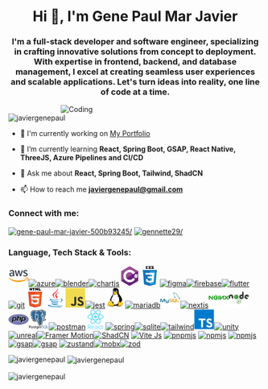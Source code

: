 <h1 align="center">Hi 👋, I'm Gene Paul Mar Javier</h1>
<h3 align="center">I'm a full-stack developer and software engineer, specializing in crafting innovative solutions from concept to deployment. With expertise in frontend, backend, and database management, I excel at creating seamless user experiences and scalable applications. Let's turn ideas into reality, one line of code at a time.</h3>

<img align="right" alt="Coding" width="400" src="https://miro.medium.com/v2/resize:fit:1360/0*7Q3yvSIv_t0ioJ-Z.gif">
<p align="left"> <img src="https://komarev.com/ghpvc/?username=javiergenepaul&label=Profile%20views&color=0e75b6&style=flat" alt="javiergenepaul" /> </p>

- 🔭 I'm currently working on [My Portfolio](https://github.com/javiergenepaul/paul-javier)

- 🌱 I’m currently learning **React, Spring Boot, GSAP, React Native, ThreeJS, Azure Pipelines and CI/CD**

- 💬 Ask me about **React, Spring Boot, Tailwind, ShadCN**

- 📫 How to reach me **javiergenepaul@gmail.com**

<h3 align="left">Connect with me:</h3>
<p align="left">
<a href="https://linkedin.com/in/gene-paul-mar-javier-500b93245/" target="blank"><img align="center" src="https://raw.githubusercontent.com/rahuldkjain/github-profile-readme-generator/master/src/images/icons/Social/linked-in-alt.svg" alt="gene-paul-mar-javier-500b93245/" height="30" width="40" /></a>
<a href="https://fb.com/gennette29/" target="blank"><img align="center" src="https://raw.githubusercontent.com/rahuldkjain/github-profile-readme-generator/master/src/images/icons/Social/facebook.svg" alt="gennette29/" height="30" width="40" /></a>
</p>

<h3 align="left">Language, Tech Stack & Tools:</h3>
<p align="left"><a href="https://aws.amazon.com" target="_blank" rel="noreferrer"><img src="https://raw.githubusercontent.com/devicons/devicon/master/icons/amazonwebservices/amazonwebservices-original-wordmark.svg" alt="aws" width="40" height="40"/></a><a href="https://azure.microsoft.com/en-in/" target="_blank" rel="noreferrer"><img src="https://www.vectorlogo.zone/logos/microsoft_azure/microsoft_azure-icon.svg" alt="azure" width="40" height="40"/></a><a href="https://www.blender.org/" target="_blank" rel="noreferrer"><img src="https://download.blender.org/branding/community/blender_community_badge_white.svg" alt="blender" width="40" height="40"/></a><a href="https://www.chartjs.org" target="_blank" rel="noreferrer"><img src="https://www.chartjs.org/media/logo-title.svg" alt="chartjs" width="40" height="40"/></a><a href="https://www.w3schools.com/cs/" target="_blank" rel="noreferrer"><img src="https://raw.githubusercontent.com/devicons/devicon/master/icons/csharp/csharp-original.svg" alt="csharp" width="40" height="40"/></a><a href="https://www.w3schools.com/css/" target="_blank" rel="noreferrer"><img src="https://raw.githubusercontent.com/devicons/devicon/master/icons/css3/css3-original-wordmark.svg" alt="css3" width="40" height="40"/></a><a href="https://www.figma.com/" target="_blank" rel="noreferrer"><img src="https://www.vectorlogo.zone/logos/figma/figma-icon.svg" alt="figma" width="40" height="40"/></a><a href="https://firebase.google.com/" target="_blank" rel="noreferrer"><img src="https://www.vectorlogo.zone/logos/firebase/firebase-icon.svg" alt="firebase" width="40" height="40"/></a><a href="https://flutter.dev" target="_blank" rel="noreferrer"><img src="https://www.vectorlogo.zone/logos/flutterio/flutterio-icon.svg" alt="flutter" width="40" height="40"/></a><a href="https://git-scm.com/" target="_blank" rel="noreferrer"><img src="https://www.vectorlogo.zone/logos/git-scm/git-scm-icon.svg" alt="git" width="40" height="40"/></a><a href="https://www.w3.org/html/" target="_blank" rel="noreferrer"><img src="https://raw.githubusercontent.com/devicons/devicon/master/icons/html5/html5-original-wordmark.svg" alt="html5" width="40" height="40"/></a><a href="https://www.java.com" target="_blank" rel="noreferrer"><img src="https://raw.githubusercontent.com/devicons/devicon/master/icons/java/java-original.svg" alt="java" width="40" height="40"/></a><a href="https://developer.mozilla.org/en-US/docs/Web/JavaScript" target="_blank" rel="noreferrer"><img src="https://raw.githubusercontent.com/devicons/devicon/master/icons/javascript/javascript-original.svg" alt="javascript" width="40" height="40"/></a><a href="https://jestjs.io" target="_blank" rel="noreferrer"><img src="https://www.vectorlogo.zone/logos/jestjsio/jestjsio-icon.svg" alt="jest" width="40" height="40"/></a><a href="https://www.linux.org/" target="_blank" rel="noreferrer"><img src="https://raw.githubusercontent.com/devicons/devicon/master/icons/linux/linux-original.svg" alt="linux" width="40" height="40"/></a><a href="https://mariadb.org/" target="_blank" rel="noreferrer"><img src="https://www.vectorlogo.zone/logos/mariadb/mariadb-icon.svg" alt="mariadb" width="40" height="40"/></a><a href="https://www.mysql.com/" target="_blank" rel="noreferrer"><img src="https://raw.githubusercontent.com/devicons/devicon/master/icons/mysql/mysql-original-wordmark.svg" alt="mysql" width="40" height="40"/></a><a href="https://nextjs.org/" target="_blank" rel="noreferrer"><img src="https://cdn.worldvectorlogo.com/logos/nextjs-2.svg" alt="nextjs" width="40" height="40"/></a><a href="https://www.nginx.com" target="_blank" rel="noreferrer"><img src="https://raw.githubusercontent.com/devicons/devicon/master/icons/nginx/nginx-original.svg" alt="nginx" width="40" height="40"/></a><a href="https://nodejs.org" target="_blank" rel="noreferrer"><img src="https://raw.githubusercontent.com/devicons/devicon/master/icons/nodejs/nodejs-original-wordmark.svg" alt="nodejs" width="40" height="40"/></a> <a href="https://www.php.net" target="_blank" rel="noreferrer"><img src="https://raw.githubusercontent.com/devicons/devicon/master/icons/php/php-original.svg" alt="php" width="40" height="40"/></a><a href="https://www.postgresql.org" target="_blank" rel="noreferrer"><img src="https://raw.githubusercontent.com/devicons/devicon/master/icons/postgresql/postgresql-original-wordmark.svg" alt="postgresql" width="40" height="40"/></a><a href="https://postman.com" target="_blank" rel="noreferrer"><img src="https://www.vectorlogo.zone/logos/getpostman/getpostman-icon.svg" alt="postman" width="40" height="40"/></a><a href="https://reactjs.org/" target="_blank" rel="noreferrer"><img src="https://raw.githubusercontent.com/devicons/devicon/master/icons/react/react-original-wordmark.svg" alt="react" width="40" height="40"/></a><a href="https://spring.io/" target="_blank" rel="noreferrer"><img src="https://www.vectorlogo.zone/logos/springio/springio-icon.svg" alt="spring" width="40" height="40"/></a><a href="https://www.sqlite.org/" target="_blank" rel="noreferrer"><img src="https://www.vectorlogo.zone/logos/sqlite/sqlite-icon.svg" alt="sqlite" width="40" height="40"/></a><a href="https://tailwindcss.com/" target="_blank" rel="noreferrer"><img src="https://www.vectorlogo.zone/logos/tailwindcss/tailwindcss-icon.svg" alt="tailwind" width="40" height="40"/></a><a href="https://www.typescriptlang.org/" target="_blank" rel="noreferrer"><img src="https://raw.githubusercontent.com/devicons/devicon/master/icons/typescript/typescript-original.svg" alt="typescript" width="40" height="40"/></a><a href="https://unity.com/" target="_blank" rel="noreferrer"><img src="https://www.vectorlogo.zone/logos/unity3d/unity3d-icon.svg" alt="unity" width="40" height="40"/></a><a href="https://unrealengine.com/" target="_blank" rel="noreferrer"><img src="https://raw.githubusercontent.com/kenangundogan/fontisto/036b7eca71aab1bef8e6a0518f7329f13ed62f6b/icons/svg/brand/unreal-engine.svg" alt="unreal" width="40" height="40"/></a><a href="https://www.framer.com/motion/" target="_blank" rel="noreferrer"><img src="https://cdn.worldvectorlogo.com/logos/framer-motion.svg" alt="Framer Motion" width="40" height="40"/></a><a href="https://ui.shadcn.com/" target="_blank" rel="noreferrer"><img src="https://avatars.githubusercontent.com/u/139895814?s=200&v=4" alt="ShadCN" width="40" height="40"/></a>
<a href="https://vitejs.dev/" target="_blank" rel="noreferrer"><img src="https://upload.wikimedia.org/wikipedia/commons/f/f1/Vitejs-logo.svg" alt="Vite Js" width="40" height="40"/></a>
<a href="https://pnpm.io/" target="_blank" rel="noreferrer"><img src="https://encrypted-tbn0.gstatic.com/images?q=tbn:ANd9GcQFGdfm4TV8oBpvmwHUAZlLGFUocZu2BmQkI1Y4MtBSrw&s" alt="pnpmjs" width="40" height="40"/></a>
<a href="https://www.npmjs.com/" target="_blank" rel="noreferrer"><img src="https://upload.wikimedia.org/wikipedia/commons/thumb/d/db/Npm-logo.svg/540px-Npm-logo.svg.png" alt="npmjs" width="40" height="40"/></a>
<a href="https://yarnpkg.com/" target="_blank" rel="noreferrer"><img src="https://cdn.worldvectorlogo.com/logos/yarn.svg" alt="npmjs" width="40" height="40"/></a>
  <a href="https://gsap.com/" target="_blank" rel="noreferrer"><img src="https://cdn.worldvectorlogo.com/logos/gsap-greensock.svg" alt="gsap" width="40" height="40"/></a><a href="https://threejs.org/" target="_blank" rel="noreferrer"><img src="https://global.discourse-cdn.com/standard17/uploads/threejs/optimized/2X/e/e4f86d2200d2d35c30f7b1494e96b9595ebc2751_2_744x750.png" alt="gsap" width="40" height="40"/></a>
<a href="https://zustand-demo.pmnd.rs/" target="_blank" rel="noreferrer"><img src="https://repository-images.githubusercontent.com/180328715/fca49300-e7f1-11ea-9f51-cfd949b31560" alt="zustand" width="70" height="40"/></a><a href="https://mobx.js.org" target="_blank" rel="noreferrer"><img src="https://static-00.iconduck.com/assets.00/mobx-icon-1024x1024-c9qpjcmj.png" alt="mobx" width="40" height="40"/></a><a href="https://zod.dev/" target="_blank" rel="noreferrer"><img src="https://zod.dev/logo.svg" alt="zod" width="40" height="40"/></a></p>

<p><img align="left" src="https://github-readme-stats.vercel.app/api/top-langs?username=javiergenepaul&show_icons=true&locale=en&layout=compact" alt="javiergenepaul" /></p>

<p>&nbsp;<img align="center" src="https://github-readme-stats.vercel.app/api?username=javiergenepaul&show_icons=true&locale=en" alt="javiergenepaul" /></p>

<p><img align="center" src="https://github-readme-streak-stats.herokuapp.com/?user=javiergenepaul&" alt="javiergenepaul" /></p>
